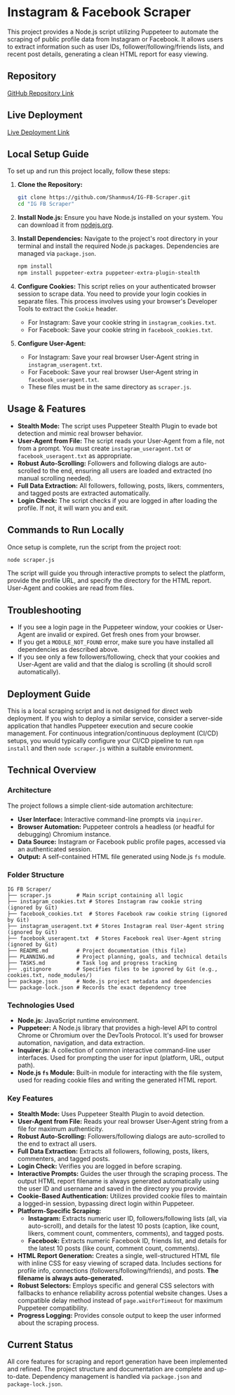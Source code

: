 # Instagram & Facebook Scraper

This project provides a Node.js script utilizing Puppeteer to automate the scraping of public profile data from Instagram or Facebook. It allows users to extract information such as user IDs, follower/following/friends lists, and recent post details, generating a clean HTML report for easy viewing.

## Repository

[GitHub Repository Link](https://github.com/Shanmus4/IG-FB-Scraper.git)

## Live Deployment

[Live Deployment Link](YOUR_LIVE_DEPLOYMENT_LINK_HERE)

## Local Setup Guide

To set up and run this project locally, follow these steps:

1.  **Clone the Repository:**
    ```bash
    git clone https://github.com/Shanmus4/IG-FB-Scraper.git
    cd "IG FB Scraper"
    ```

2.  **Install Node.js:**
    Ensure you have Node.js installed on your system. You can download it from [nodejs.org](https://nodejs.org/).

3.  **Install Dependencies:**
    Navigate to the project's root directory in your terminal and install the required Node.js packages. Dependencies are managed via `package.json`.
    ```bash
    npm install
    npm install puppeteer-extra puppeteer-extra-plugin-stealth
    ```

4.  **Configure Cookies:**
    This script relies on your authenticated browser session to scrape data. You need to provide your login cookies in separate files. This process involves using your browser's Developer Tools to extract the `Cookie` header.
    - For Instagram: Save your cookie string in `instagram_cookies.txt`.
    - For Facebook: Save your cookie string in `facebook_cookies.txt`.

5.  **Configure User-Agent:**
    - For Instagram: Save your real browser User-Agent string in `instagram_useragent.txt`.
    - For Facebook: Save your real browser User-Agent string in `facebook_useragent.txt`.
    - These files must be in the same directory as `scraper.js`.

## Usage & Features

- **Stealth Mode:** The script uses Puppeteer Stealth Plugin to evade bot detection and mimic real browser behavior.
- **User-Agent from File:** The script reads your User-Agent from a file, not from a prompt. You must create `instagram_useragent.txt` or `facebook_useragent.txt` as appropriate.
- **Robust Auto-Scrolling:** Followers and following dialogs are auto-scrolled to the end, ensuring all users are loaded and extracted (no manual scrolling needed).
- **Full Data Extraction:** All followers, following, posts, likers, commenters, and tagged posts are extracted automatically.
- **Login Check:** The script checks if you are logged in after loading the profile. If not, it will warn you and exit.

## Commands to Run Locally

Once setup is complete, run the script from the project root:

```bash
node scraper.js
```

The script will guide you through interactive prompts to select the platform, provide the profile URL, and specify the directory for the HTML report. User-Agent and cookies are read from files.

## Troubleshooting
- If you see a login page in the Puppeteer window, your cookies or User-Agent are invalid or expired. Get fresh ones from your browser.
- If you get a `MODULE_NOT_FOUND` error, make sure you have installed all dependencies as described above.
- If you see only a few followers/following, check that your cookies and User-Agent are valid and that the dialog is scrolling (it should scroll automatically).

## Deployment Guide

This is a local scraping script and is not designed for direct web deployment. If you wish to deploy a similar service, consider a server-side application that handles Puppeteer execution and secure cookie management. For continuous integration/continuous deployment (CI/CD) setups, you would typically configure your CI/CD pipeline to run `npm install` and then `node scraper.js` within a suitable environment.

## Technical Overview

### Architecture

The project follows a simple client-side automation architecture:
-   **User Interface:** Interactive command-line prompts via `inquirer`.
-   **Browser Automation:** Puppeteer controls a headless (or headful for debugging) Chromium instance.
-   **Data Source:** Instagram or Facebook public profile pages, accessed via an authenticated session.
-   **Output:** A self-contained HTML file generated using Node.js `fs` module.

### Folder Structure

```
IG FB Scraper/
├── scraper.js        # Main script containing all logic
├── instagram_cookies.txt # Stores Instagram raw cookie string (ignored by Git)
├── facebook_cookies.txt  # Stores Facebook raw cookie string (ignored by Git)
├── instagram_useragent.txt # Stores Instagram real User-Agent string (ignored by Git)
├── facebook_useragent.txt  # Stores Facebook real User-Agent string (ignored by Git)
├── README.md         # Project documentation (this file)
├── PLANNING.md       # Project planning, goals, and technical details
├── TASKS.md          # Task log and progress tracking
├── .gitignore        # Specifies files to be ignored by Git (e.g., cookies.txt, node_modules/)
├── package.json      # Node.js project metadata and dependencies
└── package-lock.json # Records the exact dependency tree
```

### Technologies Used

-   **Node.js:** JavaScript runtime environment.
-   **Puppeteer:** A Node.js library that provides a high-level API to control Chrome or Chromium over the DevTools Protocol. It's used for browser automation, navigation, and data extraction.
-   **Inquirer.js:** A collection of common interactive command-line user interfaces. Used for prompting the user for input (platform, URL, output path).
-   **Node.js `fs` Module:** Built-in module for interacting with the file system, used for reading cookie files and writing the generated HTML report.

### Key Features

-   **Stealth Mode:** Uses Puppeteer Stealth Plugin to avoid detection.
-   **User-Agent from File:** Reads your real browser User-Agent string from a file for maximum authenticity.
-   **Robust Auto-Scrolling:** Followers/following dialogs are auto-scrolled to the end to extract all users.
-   **Full Data Extraction:** Extracts all followers, following, posts, likers, commenters, and tagged posts.
-   **Login Check:** Verifies you are logged in before scraping.
-   **Interactive Prompts:** Guides the user through the scraping process. The output HTML report filename is always generated automatically using the user ID and username and saved in the directory you provide.
-   **Cookie-Based Authentication:** Utilizes provided cookie files to maintain a logged-in session, bypassing direct login within Puppeteer.
-   **Platform-Specific Scraping:**
    -   **Instagram:** Extracts numeric user ID, followers/following lists (all, via auto-scroll), and details for the latest 10 posts (caption, like count, likers, comment count, commenters, comments), and tagged posts.
    -   **Facebook:** Extracts numeric Facebook ID, friends list, and details for the latest 10 posts (like count, comment count, comments).
-   **HTML Report Generation:** Creates a single, well-structured HTML file with inline CSS for easy viewing of scraped data. Includes sections for profile info, connections (followers/following/friends), and posts. **The filename is always auto-generated.**
-   **Robust Selectors:** Employs specific and general CSS selectors with fallbacks to enhance reliability across potential website changes. Uses a compatible delay method instead of `page.waitForTimeout` for maximum Puppeteer compatibility.
-   **Progress Logging:** Provides console output to keep the user informed about the scraping process.

## Current Status

All core features for scraping and report generation have been implemented and refined. The project structure and documentation are complete and up-to-date. Dependency management is handled via `package.json` and `package-lock.json`.